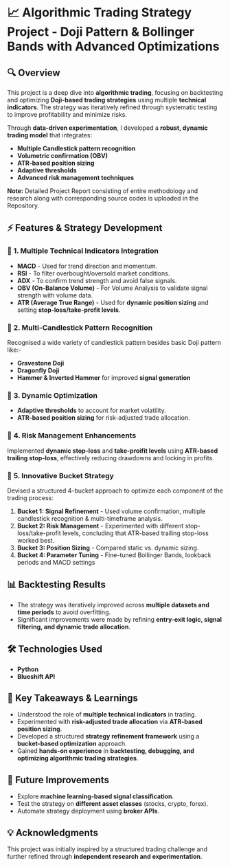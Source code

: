 # 📈 Algorithmic Trading Strategy Project - Doji Pattern & Bollinger Bands with Advanced Optimizations

## 🔍 Overview
This project is a deep dive into **algorithmic trading**, focusing on backtesting and optimizing **Doji-based trading strategies** using multiple **technical indicators**. The strategy was iteratively refined through systematic testing to improve profitability and minimize risks.

Through **data-driven experimentation**, I developed a **robust, dynamic trading model** that integrates:
- **Multiple Candlestick pattern recognition**
- **Volumetric confirmation (OBV)**
- **ATR-based position sizing**
- **Adaptive thresholds**
- **Advanced risk management techniques**  

**Note:** Detailed Project Report consisting of entire methodology and research along with corresponding source codes is uploaded in the Repository.

## ⚡ Features & Strategy Development

### 🔹 **1. Multiple Technical Indicators Integration**
- **MACD** - Used for trend direction and momentum.
- **RSI** - To filter overbought/oversold market conditions.
- **ADX** - To confirm trend strength and avoid false signals.
- **OBV (On-Balance Volume)** - For Volume Analysis to validate signal strength with volume data.
- **ATR (Average True Range)** - Used for **dynamic position sizing** and setting **stop-loss/take-profit levels**.

### 🔹 **2. Multi-Candlestick Pattern Recognition**
Recognised a wide variety of candlestick pattern besides basic Doji pattern like:-
- **Gravestone Doji**
- **Dragonfly Doji**
- **Hammer & Inverted Hammer**
for improved **signal generation**

### 🔹 **3. Dynamic Optimization**
- **Adaptive thresholds** to account for market volatility.
- **ATR-based position sizing** for risk-adjusted trade allocation.

### 🔹 **4. Risk Management Enhancements**
Implemented **dynamic stop-loss** and **take-proifit levels** using **ATR-based trailing stop-loss**, effectively reducing drawdowns and locking in profits.

### 🔹 **5. Innovative Bucket Strategy**
Devised a structured 4-bucket approach to optimize each component of the trading process:
1. **Bucket 1: Signal Refinement** - Used volume confirmation, multiple candlestick recognition & multi-timeframe analysis.
2. **Bucket 2: Risk Management** - Experimented with different stop-loss/take-profit levels, concluding that ATR-based trailing stop-loss worked best.
3. **Bucket 3: Position Sizing** - Compared static vs. dynamic sizing.
4. **Bucket 4: Parameter Tuning** - Fine-tuned Bollinger Bands, lookback periods and MACD settings

## 📊 Backtesting Results
- The strategy was iteratively improved across **multiple datasets and time periods** to avoid overfitting.
- Significant improvements were made by refining **entry-exit logic, signal filtering, and dynamic trade allocation**.

## 🛠️ Technologies Used
- **Python**
- **Blueshift API**

## 📌 Key Takeaways & Learnings
- Understood the role of **multiple technical indicators** in trading.
- Experimented with **risk-adjusted trade allocation** via **ATR-based position sizing**.
- Developed a structured **strategy refinement framework** using a **bucket-based optimization** approach.
- Gained **hands-on experience** in **backtesting, debugging, and optimizing algorithmic trading strategies**.

## 🎯 Future Improvements
- Explore **machine learning-based signal classification**.
- Test the strategy on **different asset classes** (stocks, crypto, forex).
- Automate strategy deployment using **broker APIs**.

## 💡 Acknowledgments
This project was initially inspired by a structured trading challenge and further refined through **independent research and experimentation**.